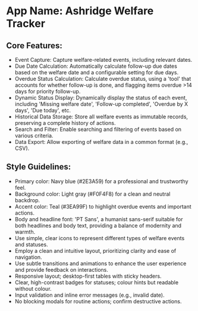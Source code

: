# **App Name**: Ashridge Welfare Tracker

## Core Features:

- Event Capture: Capture welfare-related events, including relevant dates.
- Due Date Calculation: Automatically calculate follow-up due dates based on the welfare date and a configurable setting for due days.
- Overdue Status Calculation: Calculate overdue status, using a 'tool' that accounts for whether follow-up is done, and flagging items overdue >14 days for priority follow-up.
- Dynamic Status Display: Dynamically display the status of each event, including 'Missing welfare date', 'Follow-up completed', 'Overdue by X days', 'Due today', etc.
- Historical Data Storage: Store all welfare events as immutable records, preserving a complete history of actions.
- Search and Filter: Enable searching and filtering of events based on various criteria.
- Data Export: Allow exporting of welfare data in a common format (e.g., CSV).

## Style Guidelines:

- Primary color: Navy blue (#2E3A59) for a professional and trustworthy feel.
- Background color: Light gray (#F0F4F8) for a clean and neutral backdrop.
- Accent color: Teal (#3EA99F) to highlight overdue events and important actions.
- Body and headline font: 'PT Sans', a humanist sans-serif suitable for both headlines and body text, providing a balance of modernity and warmth.
- Use simple, clear icons to represent different types of welfare events and statuses.
- Employ a clean and intuitive layout, prioritizing clarity and ease of navigation.
- Use subtle transitions and animations to enhance the user experience and provide feedback on interactions.
- Responsive layout; desktop-first tables with sticky headers.
- Clear, high-contrast badges for statuses; colour hints but readable without colour.
- Input validation and inline error messages (e.g., invalid date).
- No blocking modals for routine actions; confirm destructive actions.